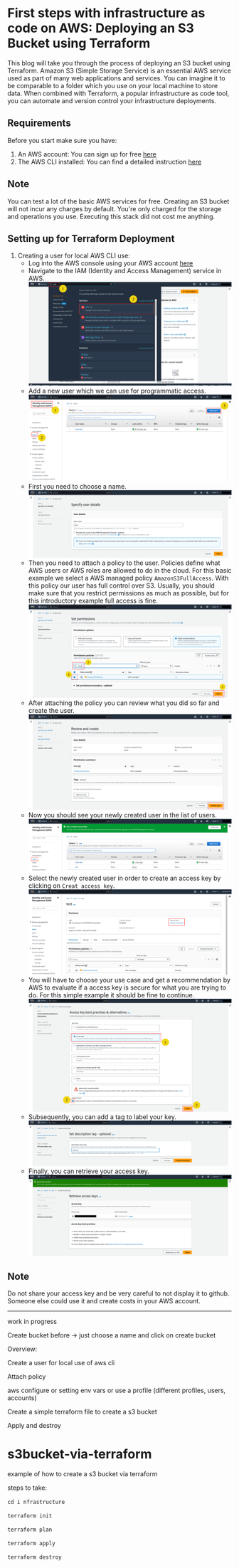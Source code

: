 # First steps with infrastructure as code on AWS: Deploying an S3 Bucket using Terraform

This blog will take you through the process of deploying an S3 bucket using Terraform. 
Amazon S3 (Simple Storage Service) is an essential AWS service used as part of many web
applications and services. You can imagine it to be comparable to a folder which you use on 
your local machine to store data. When combined with Terraform, a popular infrastructure as 
code tool, you can automate and version control your infrastructure deployments.  

## Requirements
Before you start make sure you have:
1. An AWS account: You can sign up for free [here](https://portal.aws.amazon.com/billing/signup#/start/email)
2. The AWS CLI installed: You can find a detailed instruction [here](https://docs.aws.amazon.com/cli/latest/userguide/getting-started-install.html)

## Note
You can test a lot of the basic AWS services for free. Creating an S3 bucket will not incur any 
charges by default. You're only charged for the storage and operations you use. Executing this 
stack did not cost me anything. 

## Setting up for Terraform Deployment
1. Creating a user for local AWS CLI use:
   - Log into the AWS console using your AWS account [here](https://signin.aws.amazon.com/signin?redirect_uri=https%3A%2F%2Fs3.console.aws.amazon.com%2Fs3%2Fbuckets%2Fbucket-predict-stocks%3Fprefix%3Dmodels%252F2%252F48791f4d01b346b79af2b619612fb8c9%252Fartifacts%252Fmodel%252F%26region%3Deu-west-1%26showversions%3Dfalse%26state%3DhashArgs%2523%26isauthcode%3Dtrue&client_id=arn%3Aaws%3Aiam%3A%3A015428540659%3Auser%2Fs3&forceMobileApp=0&code_challenge=ew8BtYoH1q8W2m9sIyjI2zF7Ma9HC3_t0tkpRwtFB-A&code_challenge_method=SHA-256)
   - Navigate to the IAM (Identity and Access Management) service in AWS. 
![AWS_IAM.png](images%2FAWS_IAM.png)
   - Add a new user which we can use for programmatic access.
![AWS_existing_user.png](images%2FAWS_existing_user.png)
   - First you need to choose a name.
![AWS_user_name.png](images%2FAWS_user_name.png)
   - Then you need to attach a policy to the user. Policies define what AWS users or AWS roles are 
   allowed to do in the cloud. For this basic example we select a AWS managed policy `AmazonS3FullAccess`.
   With this policy our user has full control over S3. Usually, you should make sure that you restrict
   permissions as much as possible, but for this introductory example full access is fine.
![AWS_attach_policy.png](images%2FAWS_attach_policy.png)
   - After attaching the policy you can review what you did so far and create the user.
![AWS_create_user.png](images%2FAWS_create_user.png)
   - Now you should see your newly created user in the list of users.
![AWS_user_list.png](images%2FAWS_user_list.png)
   - Select the newly created user in order to create an access key by clicking on `Creat access key`.
![AWS_selected_user.png](images%2FAWS_selected_user.png)
   - You will have to choose your use case and get a recommendation by AWS to evaluate if a access key is
   secure for what you are trying to do. For this simple example it should be fine to continue.
![access_key_best_practices_alternatives.png](images%2Faccess_key_best_practices_alternatives.png)
   - Subsequently, you can add a tag to label your key.
![key_tag.png](images%2Fkey_tag.png)
   - Finally, you can retrieve your access key.
![retrieve_access_key.png](images%2Fretrieve_access_key.png)

## Note
Do not share your access key and be very careful to not display it to github. Someone else could use it
and create costs in your AWS account.


____________________________
work in progress

Create bucket before -> just choose a name and click on create bucket 


 

Overview: 

Create a user for local use of aws cli 

Attach policy 

aws configure or setting env vars or use a profile (different profiles, users, accounts) 

Create a simple terraform file to create a s3 bucket 

Apply and destroy 


# s3bucket-via-terraform
example of how to create a s3 bucket via terraform

steps to take:

`cd i
nfrastructure`

`terraform init`

`terraform plan`

`terraform apply`

`terraform destroy` 

